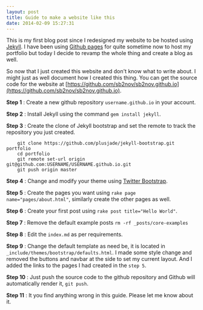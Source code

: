 ```yaml
---
layout: post
title: Guide to make a website like this
date: 2014-02-09 15:27:31
---
```


This is my first blog post since I redesigned my website to be hosted using [Jekyll](http://jekyllrb.com/). I have been using [Github pages](http://pages.github.com/) for quite sometime now to host my portfolio but today I decide to revamp the whole thing and create a blog as well.

So now that I just created this website and don't know what to write about. I might just as well document how I created this thing. You can get the source code for the website at [https://github.com/sb2nov/sb2nov.github.io](https://github.com/sb2nov/sb2nov.github.io).

**Step 1** : Create a new github repository `username.github.io` in your account.

**Step 2** : Install Jekyll using the command `gem install jekyll`.

**Step 3** : Create the clone of Jekyll bootstrap and set the remote to track the repository you just created.

        git clone https://github.com/plusjade/jekyll-bootstrap.git portfolio
        cd portfolio
        git remote set-url origin git@github.com:USERNAME/USERNAME.github.io.git
        git push origin master

**Step 4** : Change and modify your theme using [Twitter Bootstrap](http://getbootstrap.com/).

**Step 5** : Create the pages you want using `rake page name="pages/about.html"`, similarly create the other pages as well.

**Step 6** : Create your first post using `rake post title="Hello World"`.

**Step 7** : Remove the default example posts `rm -rf _posts/core-examples`

**Step 8** : Edit the `index.md` as per requirements.

**Step 9** : Change the default template as need be, it is located in `_include/themes/bootstrap/defaults.html`. I made some style change and removed the buttons and navbar at the side to set my current layout. And I added the links to the pages I had created in the `step 5`.

**Step 10** : Just push the source code to the github repository and Github will automatically render it, `git push`.

**Step 11** : It you find anything wrong in this guide. Please let me know about it.
